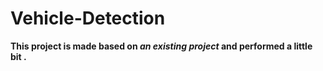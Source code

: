# Vehicle-Detection

**This project is made based on *an existing project* and performed a little bit .**
